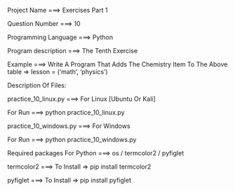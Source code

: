Project Name ===> Exercises Part 1

Question Number ===> 10

Programming Language ===> Python

Program description ===> The Tenth Exercise

Example ===> Write A Program That Adds The Chemistry Item To The Above table => lesson = (‘math’, ‘physics’)

Description Of Files:

practice_10_linux.py ===> For Linux [Ubuntu Or Kali]

For Run ===> python practice_10_linux.py

practice_10_windows.py ===> For Windows

For Run ===> python practice_10_windows.py

Required packages For Python ===> os / termcolor2 / pyfiglet

termcolor2 ===> To Install => pip install termcolor2

pyfiglet ===> To Install => pip install pyfiglet

